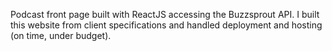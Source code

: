 Podcast front page built with ReactJS accessing the Buzzsprout API. I built this website from client specifications and handled deployment and hosting (on time, under budget).
